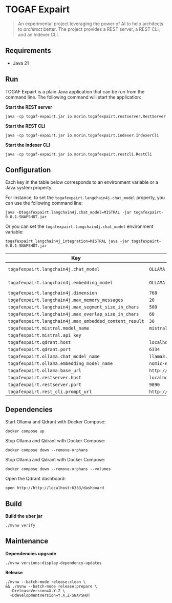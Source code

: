 # TOGAF Expairt

> An experimental project leveraging the power of AI to help architects to _architect_ better.
> The project provides a REST server, a REST CLI, and an Indexer CLI.

## Requirements

- Java 21

## Run

TOGAF Expairt is a plain Java application that can be run from the command line.
The following command will start the application:

**Start the REST server**

```shell
java -cp togaf-expairt.jar io.morin.togafexpairt.restserver.RestServer
```

**Start the REST CLI**

```shell
java -cp togaf-expairt.jar io.morin.togafexpairt.indexer.IndexerCli
```

**Start the Indexer CLI**

```shell
java -cp togaf-expairt.jar io.morin.togafexpairt.restcli.RestCli
```

## Configuration

Each key in the table below corresponds to an environment variable or a Java system property.

For instance, to set the `togafexpairt.langchain4j.chat_model` property, you can use the following command line:

```shell
java -Dtogafexpairt.langchain4j.chat_model=MISTRAL -jar togafexpairt-0.0.1-SNAPSHOT.jar
```

Or you can set the `togafexpairt.langchain4j.chat_model` environment variable:

```shell
togafexpairt_langchain4j_integration=MISTRAL java -jar togafexpairt-0.0.1-SNAPSHOT.jar
```

| Key                                                    | Default                        | Enumeration         |
|--------------------------------------------------------|--------------------------------|---------------------|
| `togafexpairt.langchain4j.chat_model`                  | `OLLAMA`                       | `MISTRAL`, `OLLAMA` |
| `togafexpairt.langchain4j.embedding_model`             | `OLLAMA`                       | `MINI_LM`, `OLLAMA` |
| `togafexpairt.langchain4j.dimension`                   | `768`                          |                     |
| `togafexpairt.langchain4j.max_memory_messages`         | `20`                           |                     |
| `togafexpairt.langchain4j.max_segment_size_in_chars`   | `500`                          |                     |
| `togafexpairt.langchain4j.max_overlap_size_in_chars`   | `60`                           |                     |
| `togafexpairt.langchain4j.max_embedded_content_result` | `30`                           |                     |
| `togafexpairt.mistral.model_name`                      | `mistral-medium`               |                     |
| `togafexpairt.mistral.api_key`                         |                                |                     |
| `togafexpairt.qdrant.host`                             | `localhost`                    |                     |
| `togafexpairt.qdrant.port`                             | `6334`                         |                     |
| `togafexpairt.ollama.chat_model_name`                  | `llama3.2:1b`                  |                     |
| `togafexpairt.ollama.embedding_model_name`             | `nomic-embed-text`             |                     |
| `togafexpairt.ollama.base_url`                         | `http://localhost:11434`       |                     |
| `togafexpairt.restserver.host`                         | `localhost`                    |                     |
| `togafexpairt.restserver.port`                         | `9090`                         |                     |
| `togafexpairt.rest_cli.prompt_url`                     | `http://localhost:9090/prompt` |                     |

## Dependencies

Start Ollama and Qdrant with Docker Compose:

```shell
docker compose up
```

Stop Ollama and Qdrant with Docker Compose:
```shell
docker compose down --remove-orphans
```

Stop Ollama and Qdrant with Docker Compose:
```shell
docker compose down --remove-orphans --volumes
```

Open the Qdrant dashboard:
```shell
open http://http://localhost:6333/dashboard
```

## Build

**Build the uber jar**

```shell
./mvnw verify
```

## Maintenance

**Dependencies upgrade**

```shell
./mvnw versions:display-dependency-updates
```

**Release**

```shell
./mvnw --batch-mode release:clean \
&& ./mvnw --batch-mode release:prepare \
  -DreleaseVersion=X.Y.Z \
  -DdevelopmentVersion=Y.X.Z-SNAPSHOT
```
